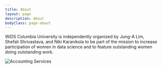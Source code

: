 ```yaml
---
title: About
layout: page
description: About
bodyClass: page-about
---
```


WiDS Columbia University is independently organized by Jung-A Lim, Shefali Shrivastava, and Niki Karanikola to be part of the mission to increase participation of women in data science and to feature outstanding women doing outstanding work.

![Accounting Services](/images/thom-holmes-Lrfw0U_o9I0-unsplash.jpg)
